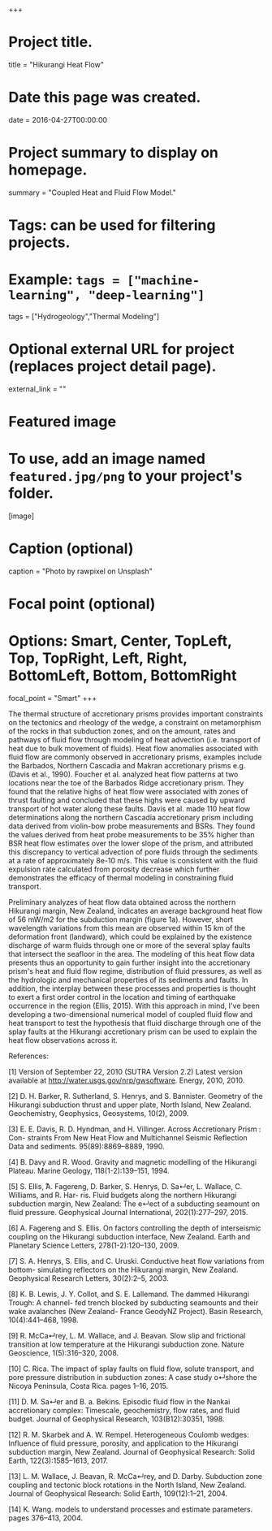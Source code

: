 +++
# Project title.
title = "Hikurangi Heat Flow"

# Date this page was created.
date = 2016-04-27T00:00:00

# Project summary to display on homepage.
summary = "Coupled Heat and Fluid Flow Model."

# Tags: can be used for filtering projects.
# Example: `tags = ["machine-learning", "deep-learning"]`
tags = ["Hydrogeology","Thermal Modeling"]

# Optional external URL for project (replaces project detail page).
external_link = ""

# Featured image
# To use, add an image named `featured.jpg/png` to your project's folder. 
[image]
  # Caption (optional)
  caption = "Photo by rawpixel on Unsplash"
  
  # Focal point (optional)
  # Options: Smart, Center, TopLeft, Top, TopRight, Left, Right, BottomLeft, Bottom, BottomRight
  focal_point = "Smart"
+++

The thermal structure of accretionary prisms provides important constraints on the tectonics and rheology of the wedge, a constraint on metamorphism of the rocks in that subduction zones, and on the amount, rates and pathways of fluid flow through modeling of heat advection (i.e. transport of heat due to bulk movement of fluids). Heat flow anomalies associated with fluid flow are commonly observed in accretionary prisms, examples include the Barbados, Northern Cascadia and Makran accretionary prisms e.g. (Davis et al., 1990). Foucher et al. analyzed heat flow patterns at two locations near the toe of the Barbados Ridge accretionary prism. They found that the relative highs of heat flow were associated with zones of thrust faulting and concluded that these highs were caused by upward transport of hot water along these faults. Davis et al. made 110 heat flow determinations along the northern Cascadia accretionary prism including data derived from violin-bow probe measurements and BSRs. They found the values derived from heat probe measurements to be 35% higher than BSR heat flow estimates over the lower slope of the prism, and attributed this discrepancy to vertical advection of pore fluids through the sediments at a rate of approximately 8e-10 m/s. This value is consistent with the fluid expulsion rate calculated from porosity decrease which further demonstrates the efficacy of thermal modeling in constraining fluid transport.  

Preliminary analyzes of heat flow data obtained across the northern Hikurangi margin, New Zealand, indicates an average background heat flow of 56 mW/m2 for the subduction margin (figure 1a). However, short wavelength variations from this mean are observed within 15 km of the deformation front (landward), which could be explained by the existence discharge of warm fluids through one or more of the several splay faults that intersect the seafloor in the area. The modeling of this heat flow data presents thus an opportunity to gain further insight into the accretionary prism's heat and fluid flow regime, distribution of fluid pressures, as well as the hydrologic and mechanical properties of its sediments and faults. In addition, the interplay between these processes and properties is thought to exert a first order control in the location and timing of earthquake occurrence in the region (Ellis, 2015). With this approach in mind, I've been developing a two-dimensional numerical model of coupled fluid flow and heat transport to test the hypothesis that fluid discharge through one of the splay faults at the Hikurangi accretionary prism can be used to explain the heat flow observations across it.



References:

[1] Version of September 22, 2010 (SUTRA Version 2.2) Latest version available at http://water.usgs.gov/nrp/gwsoftware. Energy, 2010, 2010.

[2] D. H. Barker, R. Sutherland, S. Henrys, and S. Bannister. Geometry of the Hikurangi subduction thrust and upper plate, North Island, New Zealand. Geochemistry, Geophysics, Geosystems, 10(2), 2009.

[3] E. E. Davis, R. D. Hyndman, and H. Villinger. Across Accretionary Prism : Con- straints From New Heat Flow and Multichannel Seismic Reflection Data and sediments. 95(89):8869–8889, 1990.

[4] B. Davy and R. Wood. Gravity and magnetic modelling of the Hikurangi Plateau. Marine Geology, 118(1-2):139–151, 1994.

[5] S. Ellis,  ̊A. Fagereng, D. Barker, S. Henrys, D. Sa↵er, L. Wallace, C. Williams, and R. Har- ris. Fluid budgets along the northern Hikurangi subduction margin, New Zealand: The e↵ect of a subducting seamount on fluid pressure. Geophysical Journal International, 202(1):277–297, 2015.

[6] A. Fagereng and S. Ellis. On factors controlling the depth of interseismic coupling on the Hikurangi subduction interface, New Zealand. Earth and Planetary Science Letters, 278(1-2):120–130, 2009.

[7] S. A. Henrys, S. Ellis, and C. Uruski. Conductive heat flow variations from bottom- simulating reflectors on the Hikurangi margin, New Zealand. Geophysical Research Letters, 30(2):2–5, 2003.

[8] K. B. Lewis, J. Y. Collot, and S. E. Lallemand. The dammed Hikurangi Trough: A channel- fed trench blocked by subducting seamounts and their wake avalanches (New Zealand- France GeodyNZ Project). Basin Research, 10(4):441–468, 1998.

[9] R. McCa↵rey, L. M. Wallace, and J. Beavan. Slow slip and frictional transition at low temperature at the Hikurangi subduction zone. Nature Geoscience, 1(5):316–320, 2008.

[10] C. Rica. The impact of splay faults on fluid flow, solute transport, and pore pressure distribution in subduction zones: A case study o↵shore the Nicoya Peninsula, Costa Rica. pages 1–16, 2015.

[11] D. M. Sa↵er and B. a. Bekins. Episodic fluid flow in the Nankai accretionary complex: Timescale, geochemistry, flow rates, and fluid budget. Journal of Geophysical Research, 103(B12):30351, 1998.

[12] R. M. Skarbek and A. W. Rempel. Heterogeneous Coulomb wedges: Influence of fluid pressure, porosity, and application to the Hikurangi subduction margin, New Zealand. Journal of Geophysical Research: Solid Earth, 122(3):1585–1613, 2017.

[13] L. M. Wallace, J. Beavan, R. McCa↵rey, and D. Darby. Subduction zone coupling and tectonic block rotations in the North Island, New Zealand. Journal of Geophysical Research: Solid Earth, 109(12):1–21, 2004.

[14] K. Wang. models to understand processes and estimate parameters. pages 376–413, 2004.
